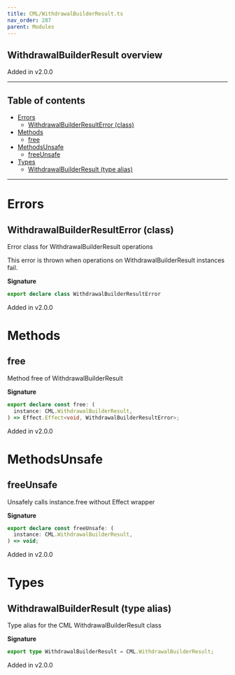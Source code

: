 ```yaml
---
title: CML/WithdrawalBuilderResult.ts
nav_order: 287
parent: Modules
---
```


## WithdrawalBuilderResult overview

Added in v2.0.0

---

<h2 class="text-delta">Table of contents</h2>

- [Errors](#errors)
  - [WithdrawalBuilderResultError (class)](#withdrawalbuilderresulterror-class)
- [Methods](#methods)
  - [free](#free)
- [MethodsUnsafe](#methodsunsafe)
  - [freeUnsafe](#freeunsafe)
- [Types](#types)
  - [WithdrawalBuilderResult (type alias)](#withdrawalbuilderresult-type-alias)

---

# Errors

## WithdrawalBuilderResultError (class)

Error class for WithdrawalBuilderResult operations

This error is thrown when operations on WithdrawalBuilderResult instances fail.

**Signature**

```ts
export declare class WithdrawalBuilderResultError
```

Added in v2.0.0

# Methods

## free

Method free of WithdrawalBuilderResult

**Signature**

```ts
export declare const free: (
  instance: CML.WithdrawalBuilderResult,
) => Effect.Effect<void, WithdrawalBuilderResultError>;
```

Added in v2.0.0

# MethodsUnsafe

## freeUnsafe

Unsafely calls instance.free without Effect wrapper

**Signature**

```ts
export declare const freeUnsafe: (
  instance: CML.WithdrawalBuilderResult,
) => void;
```

Added in v2.0.0

# Types

## WithdrawalBuilderResult (type alias)

Type alias for the CML WithdrawalBuilderResult class

**Signature**

```ts
export type WithdrawalBuilderResult = CML.WithdrawalBuilderResult;
```

Added in v2.0.0
